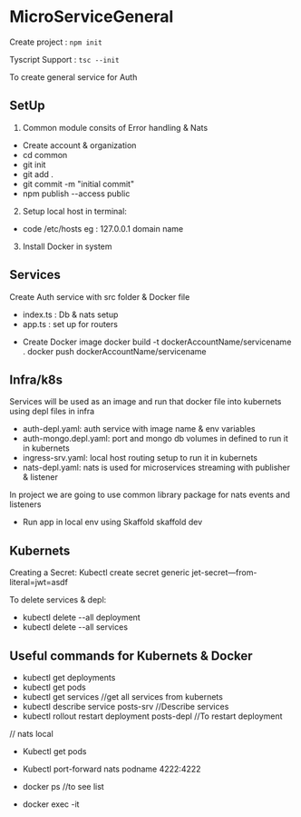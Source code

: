 # MicroServiceGeneral

Create project : `npm init` 

Tyscript Support :  `tsc --init`

To create general service for Auth 

## SetUp
1) Common module consits of Error handling & Nats

* Create account & organization
* cd common
* git init
* git add .
* git commit -m "initial commit"
* npm publish --access public

2) Setup local host in terminal: 
* code /etc/hosts 
  eg : 127.0.0.1 domain name

3) Install Docker in system

## Services

 Create Auth service with src folder & Docker file
 - index.ts : Db & nats setup 
 - app.ts : set up for routers

* Create Docker image 
  docker build -t dockerAccountName/servicename . 
  docker push dockerAccountName/servicename

## Infra/k8s

  Services will be used as an image and run that docker file into kubernets using depl files in infra
  - auth-depl.yaml: auth service with image name & env variables
  - auth-mongo.depl.yaml: port and mongo db volumes in defined to run it in kubernets
  - ingress-srv.yaml: local host routing setup to run it in kubernets
  - nats-depl.yaml: nats is used for microservices streaming with publisher & listener

  In project we are going to use common library package for nats events and listeners

* Run app in local env using Skaffold
  skaffold dev  

## Kubernets

Creating a Secret: Kubectl create secret generic jet-secret—from-literal=jwt=asdf

To delete services & depl:
* kubectl delete --all deployment
* kubectl delete --all services

## Useful commands for Kubernets & Docker

* kubectl get deployments
* kubectl get pods
* kubectl get services  //get all services from kubernets
* kubectl describe service posts-srv //Describe services
* kubectl rollout restart deployment posts-depl //To restart deployment

// nats local
* Kubectl get pods
* Kubectl port-forward nats podname 4222:4222

* docker ps //to see list 
* docker exec -it 
